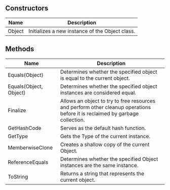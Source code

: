 Constructors
------------
Name  | Description
------|------------
Object| Initializes a new instance of the Object class.

Methods
-------
Name                   | Description
-----------------------|------------
Equals(Object)         | Determines whether the specified object is equal to the current object.
Equals(Object, Object) | Determines whether the specified object instances are considered equal.
Finalize               | Allows an object to try to free resources and perform other cleanup operations before it is reclaimed by garbage collection.
GetHashCode            | Serves as the default hash function.
GetType                | Gets the Type of the current instance.
MemberwiseClone        | Creates a shallow copy of the current Object.
ReferenceEquals        | Determines whether the specified Object instances are the same instance.
ToString               | Returns a string that represents the current object.